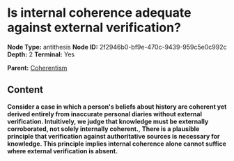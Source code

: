 # Is internal coherence adequate against external verification?

**Node Type:** antithesis
**Node ID:** 2f2946b0-bf9e-470c-9439-959c5e0c992c
**Depth:** 2
**Terminal:** Yes

**Parent:** [Coherentism](coherentism.md)

## Content

**Consider a case in which a person's beliefs about history are coherent yet derived entirely from inaccurate personal diaries without external verification. Intuitively, we judge that knowledge must be externally corroborated, not solely internally coherent.**, **There is a plausible principle that verification against authoritative sources is necessary for knowledge. This principle implies internal coherence alone cannot suffice where external verification is absent.**
